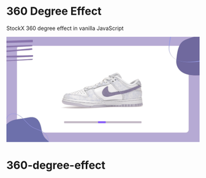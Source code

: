 #  360 Degree Effect

StockX 360 degree effect in vanilla JavaScript


![StockX 360 effect](./screenshot.png)

# 360-degree-effect
